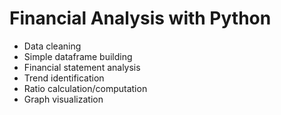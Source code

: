 # Financial Analysis with Python

- Data cleaning
- Simple dataframe building
- Financial statement analysis
- Trend identification
- Ratio calculation/computation 
- Graph visualization 
